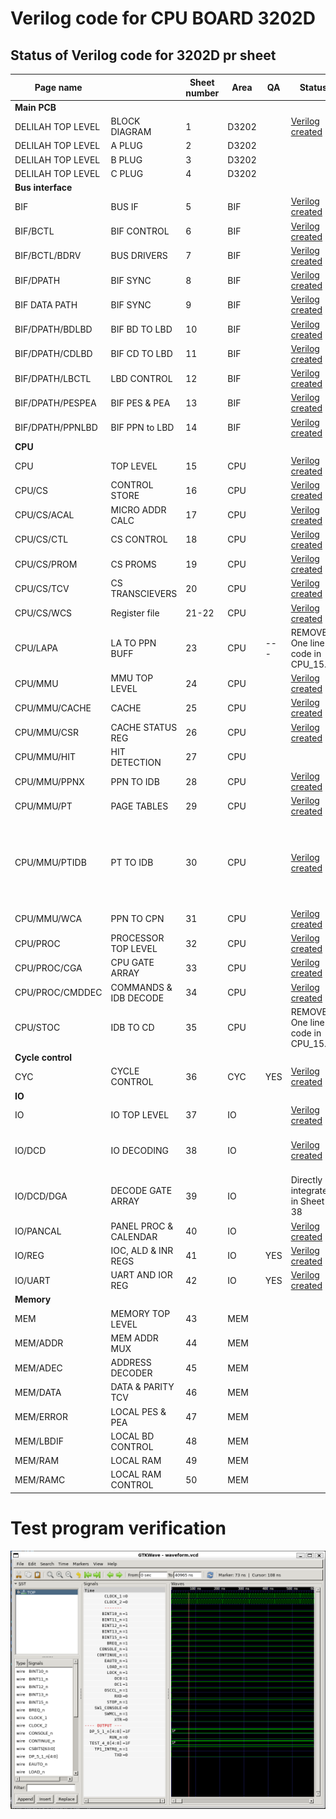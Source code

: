 
# Verilog code for CPU BOARD 3202D

## Status of Verilog code for 3202D pr sheet ##

| Page name         |                       | Sheet number       | Area        | QA  | Status                                          | Comment                                                                 |
|-------------------|-----------------------|--------------------|-------------|-----|-------------------------------------------------|-------------------------------------------------------------------------|
| **Main PCB**                              |
| DELILAH TOP LEVEL | BLOCK DIAGRAM         | 1                  | D3202       |     | [Verilog created](circuit/TOP_3202D.v)          | [Test](circuit/TOP_3202D/readme.md)
| DELILAH TOP LEVEL | A PLUG                | 2                  | D3202       |     |
| DELILAH TOP LEVEL | B PLUG                | 3                  | D3202       |     |
| DELILAH TOP LEVEL | C PLUG                | 4                  | D3202       |     |
| **Bus interface**
| BIF               | BUS IF                | 5                  | BIF         |     | [Verilog created](circuit/BIF_5.v)              | (test not created yet)
| BIF/BCTL          | BIF CONTROL           | 6                  | BIF         |     | [Verilog created](circuit/BIF_BCTL_6.v)         | (test not created yet)
| BIF/BCTL/BDRV     | BUS DRIVERS           | 7                  | BIF         |     | [Verilog created](circuit/BIF_BCTL_BDRV_7.v)    | (test not created yet)
| BIF/DPATH         | BIF SYNC              | 8                  | BIF         |     | [Verilog created](circuit/BIF_BCTL_SYNC_8.v)    | (test not created yet)
| BIF DATA PATH     | BIF SYNC              | 9                  | BIF         |     | [Verilog created](circuit/BIF_DPATH_9.v)        | (test not created yet)
| BIF/DPATH/BDLBD   | BIF BD TO LBD         | 10                 | BIF         |     | [Verilog created](circuit/BIF_DPATH_BDLBD_10.v) | (test not created yet)
| BIF/DPATH/CDLBD   | BIF CD TO LBD         | 11                 | BIF         |     | [Verilog created](circuit/BIF_DPATH_CDLBD_11.v) | (test not created yet)
| BIF/DPATH/LBCTL   | LBD CONTROL           | 12                 | BIF         |     | [Verilog created](circuit/BIF_DPATH_LDBCTL_12.v)| (test not created yet)
| BIF/DPATH/PESPEA  | BIF PES & PEA         | 13                 | BIF         |     | [Verilog created](circuit/BIF_DPATH_PESPEA_13.v)| (test not created yet)
| BIF/DPATH/PPNLBD  | BIF PPN to LBD        | 14                 | BIF         |     | [Verilog created](circuit/BIF_DPATH_PPNLBD_14.v)| (test not created yet)
| **CPU**                                                                      |     |
| CPU               | TOP LEVEL             | 15                 | CPU         |     | [Verilog created](circuit/CPU_15.v)             | [Test](circuit/CPU_15/readme.md)
| CPU/CS            | CONTROL STORE         | 16                 | CPU         |     | [Verilog created](circuit/CPU_CS_16.v)          | [Test](circuit/CPU_CS_16/readme.md)
| CPU/CS/ACAL       | MICRO ADDR CALC       | 17                 | CPU         |     | [Verilog created](circuit/CPU_CS_ACAL_17.v)     | [Test](circuit/CPU_CS_ACAL_17/readme.md)
| CPU/CS/CTL        | CS CONTROL            | 18                 | CPU         |     | [Verilog created](circuit/CPU_CS_CTL_18.v)      | [Test](circuit/CPU_CS_CTL_18/readme.md)
| CPU/CS/PROM       | CS PROMS              | 19                 | CPU         |     | [Verilog created](circuit/CPU_CS_PROM_19.v)     | [Test](circuit/CPU_CS_PROM_19/readme.md)
| CPU/CS/TCV        | CS TRANSCIEVERS       | 20                 | CPU         |     | [Verilog created](circuit/CPU_CS_TCV_20.v)      | [Test](circuit/CPU_CS_TCV_20/readme.md)
| CPU/CS/WCS        | Register file         | 21-22              | CPU         |     | [Verilog created](circuit/CPU_CS_WCS_21_22.v)   | [Test](circuit/CPU_CS_WCS_21_22/readme.md)
| CPU/LAPA          | LA TO PPN BUFF        | 23                 | CPU         | --- | REMOVED. One line of code in CPU_15.v           ||
| CPU/MMU           | MMU TOP LEVEL         | 24                 | CPU         |     | [Verilog created](circuit/CPU_MMU_24.v)         | (test not created yet)
| CPU/MMU/CACHE     | CACHE                 | 25                 | CPU         |     | [Verilog created](circuit/CPU_MMU_CACHE_25.v)   | (test not created yet)
| CPU/MMU/CSR       | CACHE STATUS REG      | 26                 | CPU         |     | [Verilog created](circuit/CPU_MMU_CSR_26.v)     | [Test](circuit/CPU_MMU_CSR_26/readme.md)
| CPU/MMU/HIT       | HIT DETECTION         | 27                 | CPU         |     | 
| CPU/MMU/PPNX      | PPN TO IDB            | 28                 | CPU         |     | [Verilog created](circuit/CPU_MMU_PPNX_28.v)    | [Test](circuit/CPU_MMU_PPNX_28/readme.md)
| CPU/MMU/PT        | PAGE TABLES           | 29                 | CPU         |     | [Verilog created](circuit/CPU_MMU_PT_29.v)      | [Test](circuit/CPU_MMU_PT_29/readme.md) (More test!!)
| CPU/MMU/PTIDB     | PT TO IDB             | 30                 | CPU         |     | [Verilog created](circuit/CPU_MMU_PTIDB_30.v)   | [Test](circuit/CPU_MMU_PTIDB_30/readme.md) (Bidirectional bus not working correctly in Verilator, maybe in FPGA?)
| CPU/MMU/WCA       | PPN TO CPN            | 31                 | CPU         |     | [Verilog created](circuit/CPU_MMU_WCA_31.v)     | [Test](circuit/CPU_MMU_WCA_31/readme.md)
| CPU/PROC          | PROCESSOR TOP LEVEL   | 32                 | CPU         |     | [Verilog created](circuit/CPU_PROC_32.v)        | [Test](circuit/CPU_PROC_32/readme.md)
| CPU/PROC/CGA      | CPU GATE ARRAY        | 33                 | CPU         |     | [Verilog created](circuit/CPU_PROC_CGA_33.v)    | [Test](circuit/CPU_PROC_CGA_33/readme.md)
| CPU/PROC/CMDDEC   | COMMANDS & IDB DECODE | 34                 | CPU         |     | [Verilog created](circuit/CPU_PROC_CMDDEC_34.v) | [Test](circuit/CPU_PROC_CMDDEC_34/readme.md)
| CPU/STOC          | IDB TO CD             | 35                 | CPU         |     | REMOVED. One line of code in CPU_15.v           ||
| **Cycle control** |                       |                    |             |     |                                                 ||
| CYC               | CYCLE CONTROL         | 36                 | CYC         | YES | [Verilog created](circuit/CYC_36.v)             | [Test](circuit/CYC_36/readme.md)
| **IO**
| IO                | IO TOP LEVEL          | 37                 | IO          |     | [Verilog created](circuit/IO_37.v)              | [Test](circuit/IO_37/readme.md)  - Need more test!
| IO/DCD            | IO DECODING           | 38                 | IO          |     | [Verilog created](circuit/IO_DCD_38.v)          | [Test](circuit/IO_DCD_38/readme.md) - Connected DGA. Need more test! 
| IO/DCD/DGA        | DECODE GATE ARRAY     | 39                 | IO          |     | Directly integrated in Sheet 38                 | Sheet 39 has no code.
| IO/PANCAL         | PANEL PROC & CALENDAR | 40                 | IO          |     | [Verilog created](circuit/IO_PANCAL_40.v)       | (test not created)
| IO/REG            | IOC, ALD & INR REGS   | 41                 | IO          | YES | [Verilog created](circuit/IO_REG_41.v)          | [Test](circuit/IO_REG_41/readme.md)
| IO/UART           | UART AND IOR REG      | 42                 | IO          | YES | [Verilog created](circuit/IO_UART_42.v)         | [Test](circuit/IO_UART_42/readme.md)
| **Memory**                                                                     
| MEM               | MEMORY TOP LEVEL      | 43                 | MEM         |     |
| MEM/ADDR          | MEM ADDR MUX          | 44                 | MEM         |     |
| MEM/ADEC          | ADDRESS DECODER       | 45                 | MEM         |     |
| MEM/DATA          | DATA & PARITY TCV     | 46                 | MEM         |     |
| MEM/ERROR         | LOCAL PES & PEA       | 47                 | MEM         |     |
| MEM/LBDIF         | LOCAL BD CONTROL      | 48                 | MEM         |     |
| MEM/RAM           | LOCAL RAM             | 49                 | MEM         |     |
| MEM/RAMC          | LOCAL RAM CONTROL     | 50                 | MEM         |     |
                                                                               
# Test program verification

![Screenshot from GTKWave](gtkwave.png)
